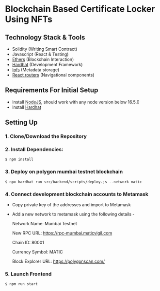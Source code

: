 # Blockchain Based Certificate Locker Using NFTs

## Technology Stack & Tools

- Solidity (Writing Smart Contract)
- Javascript (React & Testing)
- [Ethers](https://docs.ethers.io/v5/) (Blockchain Interaction)
- [Hardhat](https://hardhat.org/) (Development Framework)
- [Ipfs](https://ipfs.io/) (Metadata storage)
- [React routers](https://v5.reactrouter.com/) (Navigational components)

## Requirements For Initial Setup
- Install [NodeJS](https://nodejs.org/en/), should work with any node version below 16.5.0
- Install [Hardhat](https://hardhat.org/)

## Setting Up
### 1. Clone/Download the Repository

### 2. Install Dependencies:
```
$ npm install
```
### 3. Deploy on polygon mumbai testnet blockchain
```
$ npx hardhat run src/backend/scripts/deploy.js --network matic
```

### 4. Connect development blockchain accounts to Metamask
- Copy private key of the addresses and import to Metamask
- Add a new network to metamask using the following details -
  
  Network Name: Mumbai Testnet

  New RPC URL: https://rpc-mumbai.maticvigil.com

  Chain ID: 80001

  Currency Symbol: MATIC

  Block Explorer URL: https://polygonscan.com/

### 5. Launch Frontend
`$ npm run start`



